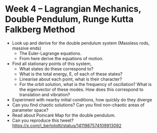 # Week 4 – Lagrangian Mechanics, Double Pendulum, Runge Kutta Falkberg Method

* Look up and derive for the double pendulum system (Massless rods, massive ends)
    * The Euler-Lagrange equations.
    * From here derive the equations of motion.
* Find all stationary points of this system,
    * What states do these correspond to?
    * What is the total energy, E, of each of these states?
    * Linearise about each point, what is their character?
    * For the orbit solution, what is the frequency of oscillation? What is the eigenvector of these modes. How does this correspond to translation and vibration?
* Experiment with nearby initial conditions, how quickly do they diverge
* Can you find chaotic solutions? Can you find non-chaotic areas of parameter space?
* Read about Poincaré Map for the double pendulum.
* Can you reproduce this tweet? https://x.com/j_bertolotti/status/1411987574109913092

